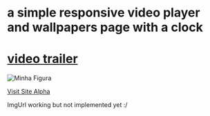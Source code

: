 # a simple responsive video player and wallpapers page with a clock

<h1> <a target="_blank" href="https://youtu.be/Ffw3zPol48o">video trailer</a> </h1>


<img src="https://cdn.discordapp.com/attachments/1008767526630592542/1172229098463043777/image.png?ex=655f8e6c&is=654d196c&hm=4bfb68421e14cef6861541c7a769598340608f86cbd9aab7355356866a1ee058&" alt="Minha Figura">

  
<a target="_blank" href="https://focus-snowy.vercel.app">Visit Site Alpha</a>




<span>ImgUrl working but not implemented yet :/<span/>
